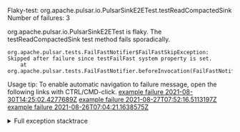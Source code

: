         
Flaky-test: org.apache.pulsar.io.PulsarSinkE2ETest.testReadCompactedSink
Number of failures: 3

org.apache.pulsar.io.PulsarSinkE2ETest is flaky. The testReadCompactedSink test method fails sporadically.

```
org.apache.pulsar.tests.FailFastNotifier$FailFastSkipException: Skipped after failure since testFailFast system property is set.
	at org.apache.pulsar.tests.FailFastNotifier.beforeInvocation(FailFastNotifier.java:88)

```

Usage tip: To enable automatic navigation to failure message, open the following links with CTRL/CMD-click.
[example failure 2021-08-30T14:25:02.4277689Z](https://github.com/apache/pulsar/runs/3462661639?check_suite_focus=true#step:9:787)
[example failure 2021-08-27T07:52:16.5113197Z](https://github.com/apache/pulsar/runs/3440855061?check_suite_focus=true#step:9:800)
[example failure 2021-08-26T07:04:21.1638575Z](https://github.com/apache/pulsar/runs/3429892062?check_suite_focus=true#step:9:760)


<details>
<summary>Full exception stacktrace</summary>
<code><pre>
org.apache.pulsar.tests.FailFastNotifier$FailFastSkipException: Skipped after failure since testFailFast system property is set.
	at org.apache.pulsar.tests.FailFastNotifier.beforeInvocation(FailFastNotifier.java:88)

</pre></code>
</details>

